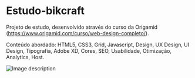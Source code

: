 # Estudo-bikcraft

Projeto de estudo, desenvolvido através do curso da Origamid (https://www.origamid.com/curso/web-design-completo/).

Conteúdo abordado:
HTML5,
CSS3,
Grid,
Javascript,
Design,
UX Design,
UI Design,
Tipografia,
Adobe XD,
Cores,
SEO,
Usabilidade,
Otimização,
Analytics,
Host.

![Image description](https://imgur.com/nzEN42N)
